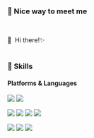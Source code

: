 ### 🤞 Nice way to meet me
<p>
  <a href="qkrtnqls1216@gmail.com" target="_blank"><img src=""/></a>
  <a href="https://blog.naver.com/s_bbuddi" target="_blank"><img src=""/></a>
  <a href="https://velog.io/@ppippi" target="_blank"><img src=""/></a>  
</p>

<p>
  👋&nbsp; Hi there!✨ <br/><br/>
</p>


### 💪 Skills
#### Platforms & Languages
<p>
  <img src="https://img.shields.io/badge/C-0080FF?style=flat-square&logo=c&logoColor=blue"/>
  <img src="https://img.shields.io/badge/python-FFFF00?style=flat-square&logo=python&logoColor=blue"/>
</p>
<p>
  <img src="https://img.shields.io/badge/Java-007396?style=flat-square&logo=Java&logoColor=white"/>
  <img src="https://img.shields.io/badge/javascript-E5FFCC?style=flat-square&logo=javascript&logoColor=yellow"/>
  <img src="https://img.shields.io/badge/ReactNative-61DAFB?style=flat-square&logo=React&logoColor=black"/>
  <img src="https://img.shields.io/badge/Android-3DDC84?style=flat-square&logo=Android&logoColor=white"/>
</p>
<p>
  <img src="https://img.shields.io/badge/CSS-FF8000?style=flat-square&logo=c&logoColor=orange"/>
  <img src="https://img.shields.io/badge/HTML-FF8000?style=flat-square&logo=python&logoColor=white"/>
  <img src="https://img.shields.io/badge/XML-FF9933?style=flat-square&logo=python&logoColor=gray"/>
</p>
